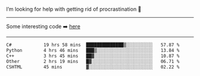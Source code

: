 I’m looking for help with getting rid of procrastination 🤔

-----

Some interesting code :arrow_right: [here](https://github.com/zhen8838/playground)

-----

<!--START_SECTION:waka-->

```txt
C#            19 hrs 58 mins  ██████████████▒░░░░░░░░░░   57.87 %
Python        4 hrs 46 mins   ███▒░░░░░░░░░░░░░░░░░░░░░   13.84 %
C++           3 hrs 45 mins   ██▓░░░░░░░░░░░░░░░░░░░░░░   10.87 %
Other         2 hrs 19 mins   █▓░░░░░░░░░░░░░░░░░░░░░░░   06.71 %
CSHTML        45 mins         ▓░░░░░░░░░░░░░░░░░░░░░░░░   02.22 %
```

<!--END_SECTION:waka-->

<!--
**zhen8838/zhen8838** is a ✨ _special_ ✨ repository because its `README.md` (this file) appears on your GitHub profile.

Here are some ideas to get you started:

- 🔭 I’m currently working on ...
- 🌱 I’m currently learning ...
- 👯 I’m looking to collaborate on ...
 ...
- 💬 Ask me about ...
- 📫 How to reach me: ...
- 😄 Pronouns: ...
- ⚡ Fun fact: ...
-->

